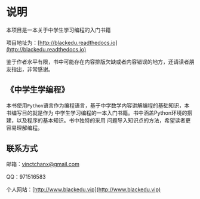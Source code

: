 # 说明
本项目是一本关于中学生学习编程的入门书籍

项目地址为：[http://blackedu.readthedocs.io](http://blackedu.readthedocs.io)

鉴于作者水平有限，书中可能存在内容排版欠缺或者内容错误的地方，还请读者朋友指出，非常感谢。

## 《中学生学编程》
本书使用`Python`语言作为编程语言，基于中学数学内容讲解编程的基础知识，本书编写目的就是作为
中学生学习编程的一本入门书籍。书中涵盖Python环境的搭建，以及程序的基本知识。书中独特的采用
问题导入知识点的方法，希望读者更容易理解编程。

## 联系方式
邮箱：vinctchanx@gmail.com

QQ：971516583

个人网站：[http://www.blackedu.vip](http://www.blackedu.vip)
